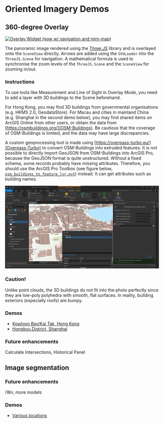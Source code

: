 # Oriented Imagery Demos

## 360-degree Overlay

[![Overlay Widget (now w/ navigation and mini-map)](https://img.youtube.com/vi/-D5tzqwLU70/0.jpg)](https://www.youtube.com/watch?v=-D5tzqwLU70 "Overlay Widget (now w/ navigation and mini-map)")

The panoramic image rendered using the [Three.JS](https://threejs.org/) library and is overlayed onto the `SceneView` directly. Arrows are added using the `SVGLoader` into the `ThreeJS.Scene` for navigation. A mathematical formula is used to synchronise the zoom levels of the `ThreeJS.Scene` and the `SceneView` for zooming in/out.

### Instructions
To use tools like Measurement and Line of Sight in Overlay Mode, you need to add a layer with 3D buildings to the Scene beforehand.

For Hong Kong, you may find 3D buildings from governmental organisations (e.g. HKMS 2.0, GeodataStore). For Macau and cities in mainland China (e.g. Shanghai in the second demo below), you may find shared items on ArcGIS Online from other users, or obtain the data from [https://osmbuildings.org/](OSM-Buildings). Be cautious that the coverage of OSM-Buildings is limited, and the data may have large discrepancies. 

<!-- getHeading prev, next
 -->
A custom geoprocessing tool is made using [https://overpass-turbo.eu/](Overpass-Turbo) to convert OSM-Buildings into extruded features. It is not possible to directly import GeoJSON from OSM-Buildings into ArcGIS Pro, because the GeoJSON format is quite unstructured. Without a fixed schema, some records probably have missing attributes. Therefore, you should use the ArcGIS Pro Toolbox (see figure below, [`osm_buildings_to_feature_lyr.pyt`](osm_buildings_to_feature_lyr.pyt)) instead. It can get attributes such as building names.

![Fig. 1](img/get_buildings_in_any_city.png)

### Caution!
Unlike point clouds, the 3D buildings do not fit into the photo perfectly since they are low-poly polyhedra with smooth, flat surfaces. In reality, building exteriors (especially roofs) are bumpy.

### Demos
* [Kowloon Bay/Kai Tak, Hong Kong](https://dord.mynetgear.com/oic)
* [Hongkou District, Shanghai](https://dord.mynetgear.com/oicsh)

### Future enhancements
Calculate Intersections, Historical Panel

## Image segmentation

### Future enhancements
i18n, more models

### Demos
* [Various locations](https://dord.mynetgear.com/oiclayout)